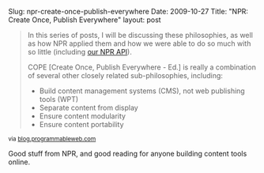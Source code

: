 Slug: npr-create-once-publish-everywhere
Date: 2009-10-27
Title: "NPR: Create Once, Publish Everywhere"
layout: post

<blockquote><p>In this series of posts, I will be discussing these philosophies, as well as how NPR applied them and how we were able to do so much with so little (including <a href="http://www.npr.org/api/index">our NPR API</a>).</p>
<p>COPE [Create Once, Publish Everywhere - Ed.] is really a combination of several other closely related sub-philosophies, including:</p>
<ul>
<li>Build content management systems (CMS), not web publishing tools (WPT)</li>
<li>Separate content from display</li>
<li>Ensure content modularity</li>
<li>Ensure content portability</li></ul></blockquote>

<p><small>via <a href="http://blog.programmableweb.com/2009/10/13/cope-create-once-publish-everywhere/">blog.programmableweb.com</a></small></p>

<p>Good stuff from NPR, and good reading for anyone building content tools online.</p>

